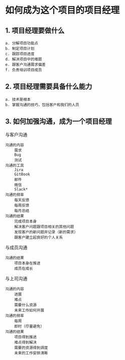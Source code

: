 # 如何成为这个项目的项目经理

## 1. 项目经理要做什么

	a. 分解项目功能点
	b. 制定项目计划
	c. 跟踪项目进度
	d. 解决项目中的难题
	e. 跟客户沟通需求偏差
	f. 负责培训项目成员

## 2. 项目经理需要具备什么能力

	a. 技术是根本
	b. 掌握沟通的技巧，包括客户和我们的人员
	
	
## 3. 如何加强沟通，成为一个项目经理

与客户沟通

	沟通的内容
		需求
		Bug
		测试
	沟通的工具
		Jira
		GitBook
		邮件
		微信
		Slack*
	沟通的频率
		每天反馈
		每周反馈
		每月总结
	沟通的结果
		完成项目本身
		解决客户问题跟项目相关的其他问题
		发现客户的新问题并记录（新的需求）
		跟客户建立起良好的个人关系
	
与成员沟通

	沟通的结果
		项目本身在推进
		成员在成长

与上司沟通

	沟通的内容
		进展
		难点
		需要什么资源
		未来工作如何开展
	沟通的频率
		每周
		即时（尽量避免）
	沟通的结果
		项目得到推进
		难点得到解决
		需要的资源得到调度
		未来的工作安排清晰
			